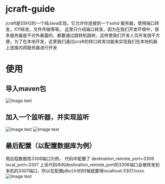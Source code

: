 # jcraft-guide
jcraft是SSH2的一个纯Java实现。它允许你连接到一个sshd 服务器，使用端口转发，X11转发，文件传输等等。
这里只介绍端口转发，因为在我们开发环境中，很多服务器是不对外暴露的，都要通过跳转机跳转，这样使我们开发人员开发很不方便，为了在本地开发，这里我们通过jcraft的转口转发功能来实现我们在本地机器上连接内网服务器进行开发


# 使用
## 导入maven包 
![Image text](https://raw.githubusercontent.com/rancho00/jcraft-guide/master/images/maven-link.png)


## 加入一个监听器，并实现监听
![Image text](https://raw.githubusercontent.com/rancho00/jcraft-guide/master/images/web-conf.png)
![Image text](https://raw.githubusercontent.com/rancho00/jcraft-guide/master/images/java-core.png)


## 最后配置（以配置数据库为例）
用远程数据库3306端口为例，
代码中配置了
destination_remote_port=3306
local_port=3307
上诉代码中的destination_remote_port的3306端口会被转发到本机的3307端口，所以在配置jdbcUrl的时候就要用localhost:3307/xxxx
![Image text](https://raw.githubusercontent.com/rancho00/jcraft-guide/master/images/mysql-config.png)
